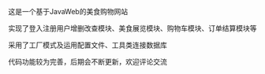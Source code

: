 这是一个基于JavaWeb的美食购物网站


实现了登入注册用户增删改查模块、美食展览模块、购物车模块、订单结算模块等

采用了工厂模式及运用配置文件、工具类连接数据库

代码功能较为完善，后期会不断更新，欢迎评论交流
